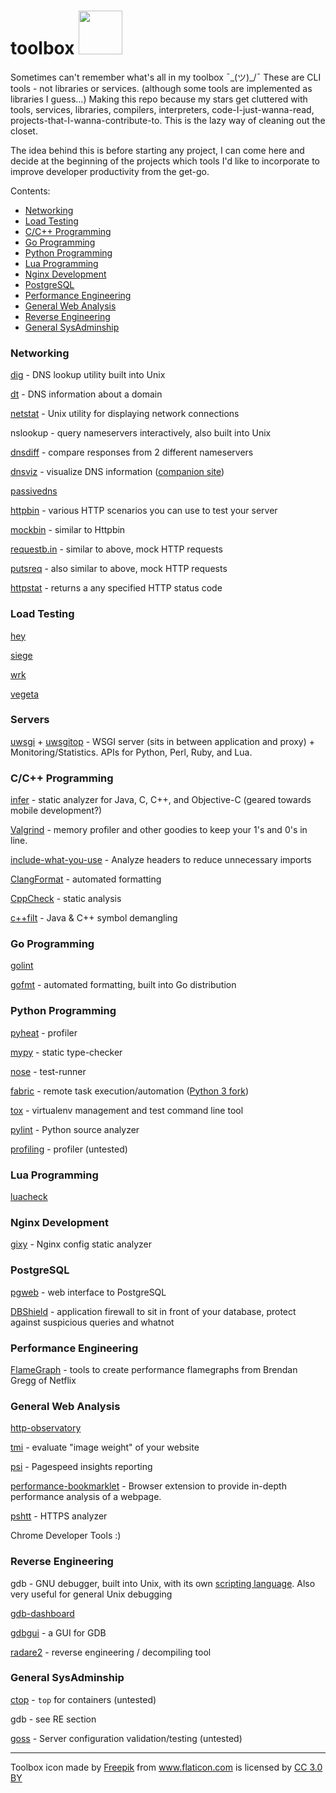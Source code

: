 # toolbox <img src="https://image.flaticon.com/icons/png/512/31/31353.png" width="70"/>

Sometimes can't remember what's all in my toolbox ¯\_(ツ)_/¯ These are CLI tools - not libraries or services. (although some tools are implemented as libraries I guess...)
Making this repo because my stars get cluttered with tools, services, libraries, compilers, interpreters, code-I-just-wanna-read, projects-that-I-wanna-contribute-to.
This is the lazy way of cleaning out the closet.

The idea behind this is before starting any project, I can come here and decide at the beginning of the projects which tools I'd like to incorporate to improve developer productivity from the get-go.

Contents:
 - [Networking](#networking)
 - [Load Testing](#load-testing)
 - [C/C++ Programming](#cc-programming)
 - [Go Programming](#go-programming)
 - [Python Programming](#python-programming)
 - [Lua Programming](#lua-programming)
 - [Nginx Development](#nginx-development)
 - [PostgreSQL](#postgresql)
 - [Performance Engineering](#performance-engineering)
 - [General Web Analysis](#general-web-analysis)
 - [Reverse Engineering](#reverse-engineering)
 - [General SysAdminship](#general-sysadminship)

### Networking

[dig](https://linux.die.net/man/1/dig) - DNS lookup utility built into Unix

[dt](https://github.com/42wim/dt) - DNS information about a domain

[netstat](https://linux.die.net/man/8/netstat) - Unix utility for displaying network connections

nslookup - query nameservers interactively, also built into Unix

[dnsdiff](https://github.com/joshenders/dnsdiff) - compare responses from 2 different nameservers

[dnsviz](https://github.com/dnsviz/dnsviz) - visualize DNS information ([companion site](http://dnsviz.net/))

[passivedns](https://github.com/gamelinux/passivedns)

[httpbin](http://httpbin.org/) - various HTTP scenarios you can use to test your server

[mockbin](http://mockbin.org/) - similar to Httpbin

[requestb.in](https://requestb.in/) - similar to above, mock HTTP requests

[putsreq](http://putsreq.com/) - also similar to above, mock HTTP requests

[httpstat](http://httpstat.us/) - returns a any specified HTTP status code

### Load Testing

[hey](https://github.com/rakyll/hey)

[siege](https://github.com/JoeDog/siege)

[wrk](https://github.com/wg/wrk)

[vegeta](https://github.com/tsenart/vegeta)

### Servers

[uwsgi](https://uwsgi-docs.readthedocs.io/en/latest/) + [uwsgitop](https://github.com/xrmx/uwsgitop) - WSGI server (sits in between application and proxy) + Monitoring/Statistics. APIs for Python, Perl, Ruby, and Lua.

### C/C++ Programming

[infer](https://github.com/facebook/infer) - static analyzer for Java, C, C++, and Objective-C (geared towards mobile development?)

[Valgrind](http://valgrind.org/) - memory profiler and other goodies to keep your 1's and 0's in line.

[include-what-you-use](https://github.com/include-what-you-use/include-what-you-use) - Analyze headers to reduce unnecessary imports

[ClangFormat](http://clang.llvm.org/docs/ClangFormat.html) - automated formatting

[CppCheck](http://cppcheck.sourceforge.net/) - static analysis

[c++filt](https://linux.die.net/man/1/c++filt) - Java & C++ symbol demangling

### Go Programming

[golint](https://github.com/golang/lint)

[gofmt](https://golang.org/cmd/gofmt/) - automated formatting, built into Go distribution

### Python Programming

[pyheat](https://github.com/csurfer/pyheat) - profiler

[mypy](https://github.com/python/mypy) - static type-checker

[nose](https://github.com/nose-devs/nose) - test-runner

[fabric](https://github.com/fabric/fabric) - remote task execution/automation ([Python 3 fork](https://github.com/mathiasertl/fabric/))

[tox](https://github.com/tox-dev/tox) - virtualenv management and test command line tool

[pylint](https://github.com/PyCQA/pylint) - Python source analyzer

[profiling](https://github.com/what-studio/profiling) - profiler (untested)

### Lua Programming

[luacheck](https://github.com/mpeterv/luacheck)

### Nginx Development

[gixy](https://github.com/yandex/gixy) - Nginx config static analyzer

### PostgreSQL

[pgweb](http://sosedoff.github.io/pgweb/) - web interface to PostgreSQL

[DBShield](https://github.com/nim4/DBShield) - application firewall to sit in front of your database, protect against suspicious queries and whatnot

### Performance Engineering
[FlameGraph](https://github.com/brendangregg/FlameGraph) - tools to create performance flamegraphs from Brendan Gregg of Netflix

### General Web Analysis

[http-observatory](https://github.com/mozilla/http-observatory)

[tmi](https://github.com/addyosmani/tmi) - evaluate "image weight" of your website

[psi](https://github.com/addyosmani/psi) - Pagespeed insights reporting

[performance-bookmarklet](https://github.com/micmro/performance-bookmarklet) - Browser extension to provide in-depth performance analysis of a webpage.

[pshtt](https://github.com/dhs-ncats/pshtt) - HTTPS analyzer

Chrome Developer Tools :)

### Reverse Engineering

gdb - GNU debugger, built into Unix, with its own [scripting language](http://www.adacore.com/adaanswers/gems/gem-119-gdb-scripting-part-1/). Also very useful for general Unix debugging

[gdb-dashboard](https://github.com/cyrus-and/gdb-dashboard)

[gdbgui](https://github.com/cs01/gdbgui) - a GUI for GDB

[radare2](https://github.com/radare/radare2) - reverse engineering / decompiling tool


### General SysAdminship

[ctop](https://github.com/bcicen/ctop) - `top` for containers (untested)

gdb - see RE section

[goss](https://github.com/aelsabbahy/goss) - Server configuration validation/testing (untested)



- - - -
Toolbox icon made by <a href="http://www.freepik.com" title="Freepik">Freepik</a> from <a href="http://www.flaticon.com" title="Flaticon">www.flaticon.com</a> is licensed by <a href="http://creativecommons.org/licenses/by/3.0/" title="Creative Commons BY 3.0" target="_blank">CC 3.0 BY</a>
